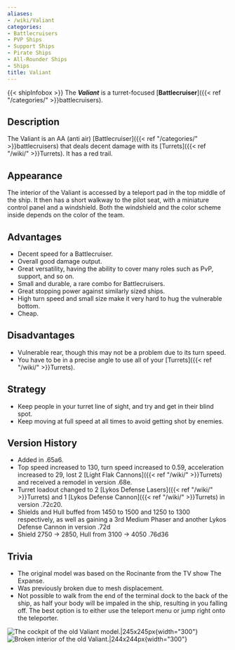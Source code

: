 ```yaml
---
aliases:
- /wiki/Valiant
categories:
- Battlecruisers
- PVP Ships
- Support Ships
- Pirate Ships
- All-Rounder Ships
- Ships
title: Valiant
---
```


{{< shipInfobox >}} The **_Valiant_** is a turret-focused [**Battlecruiser**]({{< ref "/categories/" >}}battlecruisers).

## Description

The Valiant is an AA (anti air) [Battlecruiser]({{< ref "/categories/" >}}battlecruisers) that deals decent damage with its [Turrets]({{< ref "/wiki/" >}}Turrets). It has a red trail.

## Appearance

The interior of the Valiant is accessed by a teleport pad in the top middle of the ship. It then has a short walkway to the pilot seat, with a miniature control panel and a windshield. Both the windshield and the color scheme inside depends on the color of the team.

## Advantages

- Decent speed for a Battlecruiser.
- Overall good damage output.
- Great versatility, having the ability to cover many roles such as PvP, support, and so on.
- Small and durable, a rare combo for Battlecruisers.
- Great stopping power against similarly sized ships.
- High turn speed and small size make it very hard to hug the vulnerable bottom.
- Cheap.

## Disadvantages

- Vulnerable rear, though this may not be a problem due to its turn speed.
- You have to be in a precise angle to use all of your [Turrets]({{< ref "/wiki/" >}}Turrets).

## Strategy

- Keep people in your turret line of sight, and try and get in their blind spot.
- Keep moving at full speed at all times to avoid getting shot by enemies.

## Version History 

- Added in .65a6.
- Top speed increased to 130, turn speed increased to 0.59, acceleration increased to 29, lost 2 [Light Flak Cannons]({{< ref "/wiki/" >}}Turrets) and received a remodel in version .68e.
- Turret loadout changed to 2 [Lykos Defense Lasers]({{< ref "/wiki/" >}}Turrets) and 1 [Lykos Defense Cannon]({{< ref "/wiki/" >}}Turrets) in version .72c20.
- Shields and Hull buffed from 1450 to 1500 and 1250 to 1300 respectively, as well as gaining a 3rd Medium Phaser and another Lykos Defense Cannon in version .72d
- Shield 2750 -> 2850, Hull from 3100 -> 4050 .76d36

## Trivia

- The original model was based on the Rocinante from the TV show The Expanse.
- Was previously broken due to mesh displacement.
- Not possible to walk from the end of the terminal dock to the back of the ship, as half your body will be impaled in the ship, resulting in you falling off. The best option is to either use the teleport menu or jump right onto the teleporter.

![The cockpit of the old Valiant
model.|245x245px](<Broken_Valiant_Model_(Cockpit).png> "The cockpit of the old Valiant model.|245x245px"){width="300"} ![Broken interior of the old
Valiant.|244x244px](<Broken_Valiant_Model_(Interior).png> "Broken interior of the old Valiant.|244x244px"){width="300"} <noinclude> </noinclude><noinclude> </noinclude><noinclude> </noinclude><noinclude> </noinclude><noinclude> </noinclude>